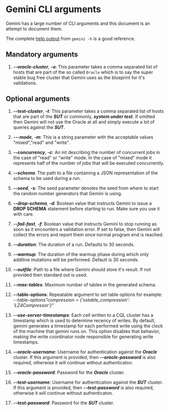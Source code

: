 # Gemini CLI arguments

Gemini has a large number of CLI arguments and this document is an attempt to document them.

The complete [help output](cmdhelp.md) from `gemini -h` is a good reference.

## Mandatory arguments

1. ___--oracle-cluster___, ___-o___: This parameter takes a comma separated list of hosts that are
part of the so called `Oracle` which is to say the super stable bug free cluster that Gemini uses as
the blueprint for it's validations.

## Optional arguments

1. ___--test-cluster___, ___-t___: This parameter takes a comma separated list of hosts that are 
part of the ___SUT___ or commonly, ___system under test___. If omitted then Gemini will not use the Oracle
at all and simply execute a lot of queries against the ___SUT___.

2. ___---mode___, ___-m___: This is a string parameter with the acceptable values "mixed","read" and "write".

3. ___--concurrency___, ___-c___: An int describing the number of concurrent jobs in the case of "read"
or "write" mode. In the case of "mixed" mode it represents half of the number of jobs that will be executed
concurrently.

4. ___--schema___: The path to a file containing a JSON representation of the schema to be
used during a run.

5. ___--seed___, ___-s___: The seed parameter denotes the seed from where to start the random number
generators that Gemini is using.

6. ___--drop-schema___, ___-d___: Boolean value that instructs Gemini to issue a __DROP SCHEMA__ 
statement before starting to run. Make sure you use it with care.

7. ___--fail-fast___, ___-f___: Boolean value that instructs Gemini to stop running as soon as it
encounters a validation error. If set to false, then Gemini will collect the errors and report them 
once normal program end is reached.

8. ___--duration___: The duration of a run. Defaults to 30 seconds.

9. ___--warmup___: The duration of the warmup phase during which only additive mutations will be
performed. Default is 30 seconds.

10. ___--outfile___: Path to a file where Gemini should store it's result. If not provided then
standard out is used.

11. ___--max-tables___: Maximum number of tables in the generated schema.

12. __--table-options__: Repeatable argument to set table options for example: 
_--table-options"compression = {'sstable_compression': 'LZ4Compressor'}"_

13. ___--use-server-timestamps___: Each cell written to a CQL cluster has a timestamp which is used to determine recency of writes. By default, gemini generates a timestamp for each performed write using the clock of the machine that gemini runs on. This option disables that behavior, making the write coordinator node responsible for generating write timestamps.

14. ___--oracle-username___: Username for authentication against the ___Oracle___ cluster. If this argument is provided, then ___--oracle-password___ is also required, otherwise it will continue without authenticaton.

15. ___--oracle-password___: Password for the ___Oracle___ cluster.

16. ___--test-username___: Username for authentication against the ___SUT___ cluster. If this argument is provided, then ___--test-password___ is also required, otherwise it will continue without authenticaton.

17. ___--test-password___: Password for the ___SUT___ cluster.
